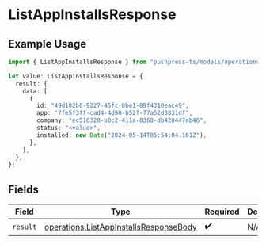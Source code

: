 # ListAppInstallsResponse

## Example Usage

```typescript
import { ListAppInstallsResponse } from "pushpress-ts/models/operations";

let value: ListAppInstallsResponse = {
  result: {
    data: [
      {
        id: "49d182b6-9227-45fc-8be1-89f4310eac49",
        app: "7fe5f3ff-cad4-4d90-b52f-77a52d3831df",
        company: "ec516320-b0c2-411a-8368-db420447ab46",
        status: "<value>",
        installed: new Date("2024-05-14T05:54:04.161Z"),
      },
    ],
  },
};
```

## Fields

| Field                                                                                            | Type                                                                                             | Required                                                                                         | Description                                                                                      |
| ------------------------------------------------------------------------------------------------ | ------------------------------------------------------------------------------------------------ | ------------------------------------------------------------------------------------------------ | ------------------------------------------------------------------------------------------------ |
| `result`                                                                                         | [operations.ListAppInstallsResponseBody](../../models/operations/listappinstallsresponsebody.md) | :heavy_check_mark:                                                                               | N/A                                                                                              |
